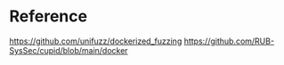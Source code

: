 # Reference
https://github.com/unifuzz/dockerized_fuzzing
https://github.com/RUB-SysSec/cupid/blob/main/docker

